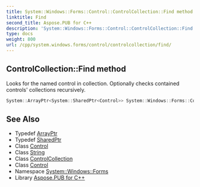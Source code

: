 ```yaml
---
title: System::Windows::Forms::Control::ControlCollection::Find method
linktitle: Find
second_title: Aspose.PUB for C++
description: 'System::Windows::Forms::Control::ControlCollection::Find method. Looks for the named control in collection. Optionally checks contained controls'' collections recursively in C++.'
type: docs
weight: 800
url: /cpp/system.windows.forms/control/controlcollection/find/
---
```

## ControlCollection::Find method


Looks for the named control in collection. Optionally checks contained controls' collections recursively.

```cpp
System::ArrayPtr<System::SharedPtr<Control>> System::Windows::Forms::Control::ControlCollection::Find(const System::String &key, bool searchAllChildren) const
```

## See Also

* Typedef [ArrayPtr](../../../../system/arrayptr/)
* Typedef [SharedPtr](../../../../system/sharedptr/)
* Class [Control](../../)
* Class [String](../../../../system/string/)
* Class [ControlCollection](../)
* Class [Control](../../)
* Namespace [System::Windows::Forms](../../../)
* Library [Aspose.PUB for C++](../../../../)
